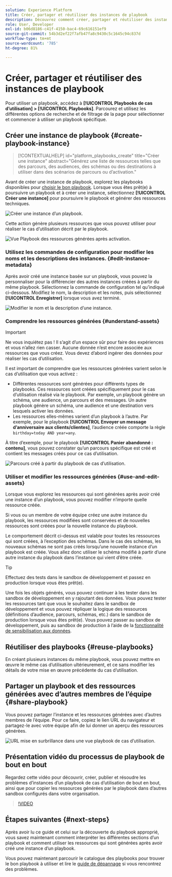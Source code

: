 ```yaml
---
solution: Experience Platform
title: Créer, partager et réutiliser des instances de playbook
description: Découvrez comment créer, partager et réutiliser des instances de playbook pour réaliser votre cas d’utilisation marketing.
role: User, Developer
exl-id: b06d8186-c41f-4150-bac4-69c616151ef9
source-git-commit: 54b3d2ef22f7afb47fa8c9430c5c1645c94c837d
workflow-type: tm+mt
source-wordcount: '785'
ht-degree: 81%

---
```


# Créer, partager et réutiliser des instances de playbook

Pour utiliser un playbook, accédez à **[!UICONTROL Playbooks de cas d’utilisation] > [!UICONTROL Playbooks]**. Parcourez et utilisez les différentes options de recherche et de filtrage de la page pour sélectionner et commencer à utiliser un playbook spécifique.

## Créer une instance de playbook {#create-playbook-instance}

>[!CONTEXTUALHELP]
>id="platform_playbooks_create"
>title="Créer une instance"
>abstract="Générez une liste de ressources telles que des parcours, des audiences, des schémas ou des destinations à utiliser dans des scénarios de parcours ou d’activation."

Avant de créer une instance de playbook, explorez les playbooks disponibles pour [choisir le bon playbook](/help/use-case-playbooks/playbooks/choose.md). Lorsque vous êtes prêt(e) à poursuivre un playbook et à créer une instance, sélectionnez **[!UICONTROL Créer une instance]** pour poursuivre le playbook et générer des ressources techniques.

![Créer une instance d’un playbook.](/help/use-case-playbooks/assets/playbooks/ui-guide/create-playbook-instance.png)

Cette action génère plusieurs ressources que vous pouvez utiliser pour réaliser le cas d’utilisation décrit par le playbook.

![Vue Playbook des ressources générées après activation.](/help/use-case-playbooks/assets/playbooks/ui-guide/play-view.png)

### Utilisez les commandes de configuration pour modifier les noms et les descriptions des instances. {#edit-instance-metadata}

Après avoir créé une instance basée sur un playbook, vous pouvez la personnaliser pour la différencier des autres instances créées à partir du même playbook. Sélectionnez la commande de configuration tel qu’indiqué ci-dessous. Modifiez le nom, la description et les notes, puis sélectionnez **[!UICONTROL Enregistrer]** lorsque vous avez terminé.

![Modifier le nom et la description d’une instance.](/help/use-case-playbooks/assets/playbooks/ui-guide/playbook-settings.gif)

### Comprendre les ressources générées {#understand-assets}

>[!IMPORTANT]
>
>Ne vous inquiétez pas ! Il s’agit d’un espace sûr pour faire des expériences et vous n’allez rien casser. Aucune donnée n’est encore associée aux ressources que vous créez. Vous devez d’abord ingérer des données pour réaliser les cas d’utilisation.

Il est important de comprendre que les ressources générées varient selon le cas d’utilisation que vous activez :

* Différentes ressources sont générées pour différents types de playbooks. Ces ressources sont créées spécifiquement pour le cas d’utilisation réalisé via le playbook. Par exemple, un playbook génère un schéma, une audience, un parcours et des messages. Un autre playbook génère un schéma, une audience et une destination vers lesquels activer les données.
* Les ressources elles-mêmes varient d’un playbook à l’autre. Par exemple, pour le playbook **[!UICONTROL Envoyer un message d’anniversaire aux clients/clientes]**, l’audience créée comporte la règle `birthday=today AND year=any`.

À titre d’exemple, pour le playbook **[!UICONTROL Panier abandonné : contenu]**, vous pouvez constater qu’un parcours spécifique est créé et contient les messages créés pour ce cas d’utilisation.

![Parcours créé à partir du playbook de cas d’utilisation.](/help/use-case-playbooks/assets/playbooks/ui-guide/journey-preview.png)

### Utiliser et modifier les ressources générées {#use-and-edit-assets}

Lorsque vous explorez les ressources qui sont générées après avoir créé une instance d’un playbook, vous pouvez modifier n’importe quelle ressource créée.

Si vous ou un membre de votre équipe créez une autre instance du playbook, les ressources modifiées sont conservées et de nouvelles ressources sont créées pour la nouvelle instance du playbook.

Le comportement décrit ci-dessus est valable pour toutes les ressources qui sont créées, à l’exception des schémas. Dans le cas des schémas, les nouveaux schémas ne sont pas créés lorsqu’une nouvelle instance d’un playbook est créée. Vous allez donc utiliser le schéma modifié à partir d’une autre instance du playbook dans l’instance qui vient d’être créée.

>[!TIP]
>
>Effectuez des tests dans le sandbox de développement et passez en production lorsque vous êtes prêt(e).
>
>Une fois les objets générés, vous pouvez continuer à les tester dans les sandbox de développement en y rajoutant des données. Vous pouvez tester les ressources tant que vous le souhaitez dans le sandbox de développement et vous pouvez répliquer la logique des ressources (définitions d’audience, parcours, schémas, etc.) dans le sandbox de production lorsque vous êtes prêt(e). Vous pouvez passer au sandbox de développement, puis au sandbox de production à l’aide de la [fonctionnalité de sensibilisation aux données](/help/use-case-playbooks/playbooks/data-awareness.md).

## Réutiliser des playbooks {#reuse-playbooks}

En créant plusieurs instances du même playbook, vous pouvez mettre en œuvre le même cas d’utilisation ultérieurement, et ce sans modifier les détails de votre mise en œuvre précédente du cas d’utilisation.

## Partager un playbook et des ressources générées avec d’autres membres de l’équipe {#share-playbook}

Vous pouvez partager l’instance et les ressources générées avec d’autres membres de l’équipe. Pour ce faire, copiez le lien URL du navigateur et partagez-le avec votre équipe afin de lui donner un aperçu des ressources générées.

![URL mise en surbrillance dans une vue playbook de cas d’utilisation.](/help/use-case-playbooks/assets/playbooks/ui-guide/playbook-url.png)

## Présentation vidéo du processus de playbook de bout en bout

Regardez cette vidéo pour découvrir, créer, publier et résoudre les problèmes d’instances d’un playbook de cas d’utilisation de bout en bout, ainsi que pour copier les ressources générées par le playbook dans d’autres sandbox configurés dans votre organisation.

>[!VIDEO](https://video.tv.adobe.com/v/3427058/?learn=on)

## Étapes suivantes {#next-steps}

Après avoir lu ce guide et celui sur la découverte du playbook approprié, vous savez maintenant comment interpréter les différentes sections d’un playbook et comment utiliser les ressources qui sont générées après avoir créé une instance d’un playbook.

Vous pouvez maintenant parcourir le catalogue des playbooks pour trouver le bon playbook à utiliser et lire le [guide de dépannage](/help/use-case-playbooks/playbooks/troubleshooting.md) si vous rencontrez des problèmes.
